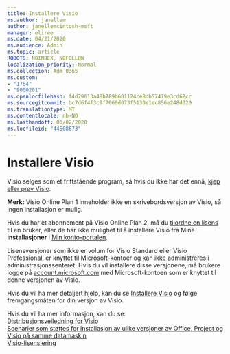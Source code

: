 ```yaml
---
title: Installere Visio
ms.author: janellem
author: janellemcintosh-msft
manager: eliree
ms.date: 04/21/2020
ms.audience: Admin
ms.topic: article
ROBOTS: NOINDEX, NOFOLLOW
localization_priority: Normal
ms.collection: Adm_O365
ms.custom:
- "1764"
- "9000201"
ms.openlocfilehash: f4d79613a48b789b601124ce8db57479e3cd62cc
ms.sourcegitcommit: bc7d6f4f3c9f7060d073f5130e1ec856e248d020
ms.translationtype: MT
ms.contentlocale: nb-NO
ms.lasthandoff: 06/02/2020
ms.locfileid: "44508673"
---
```

# <a name="install-visio"></a>Installere Visio

Visio selges som et frittstående program, så hvis du ikke har det ennå, [kjøp eller prøv Visio](https://products.office.com/visio). 

**Merk:** Visio Online Plan 1 inneholder ikke en skrivebordsversjon av Visio, så ingen installasjon er mulig.

Hvis du har et abonnement på Visio Online Plan 2, må du [tilordne en lisens](https://docs.microsoft.com/microsoft-365/admin/add-users/add-users) til en bruker, eller de har ikke mulighet til å installere Visio fra Mine **installasjoner** i [Min konto-portalen](https://portal.office.com/account#installs). 

Lisensversjoner som ikke er volum for Visio Standard eller Visio Professional, er knyttet til Microsoft-kontoer og kan ikke administreres i administrasjonssenteret. Hvis du vil installere disse versjonene, må brukere logge på [account.microsoft.com](https://account.microsoft.com) med Microsoft-kontoen som er knyttet til denne versjonen av Visio.

Hvis du vil ha mer detaljert hjelp, kan du se [Installere Visio](https://support.office.com/article/f98f21e3-aa02-4827-9167-ddab5b025710?wt.mc_id=OfficeAdm_ClientDIA_Alchemy1764) og følge fremgangsmåten for din versjon av Visio.

Hvis du vil ha mer informasjon, kan du se:<br>
[Distribusjonsveiledning for Visio](https://docs.microsoft.com/deployoffice/deployment-guide-for-visio)<br>
[Scenarier som støttes for installasjon av ulike versjoner av Office, Project og Visio på samme datamaskin](https://docs.microsoft.com/deployoffice/install-different-office-visio-and-project-versions-on-the-same-computer)<br>
[Visio-lisensiering](https://products.office.com/visio/microsoft-visio-volume-licensing-visio-for-multiple-users)
